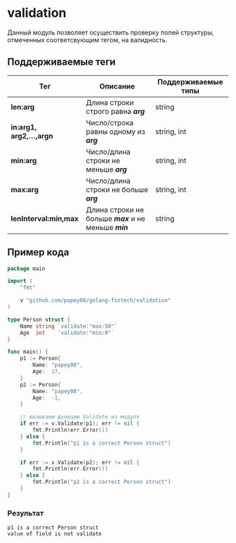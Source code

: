 # validation

Данный модуль позволяет осуществить проверку полей структуры, отмеченных 
соответсвующим тегом, на валидность.

## Поддерживаемые теги

| Тег                      | Описание                                               | Поддерживаемые типы |
|--------------------------|--------------------------------------------------------|---------------------|
| **len:arg**              | Длина строки строго равна ***arg***                    | string              |
| **in:arg1, arg2,…,argn** | Число/строка равны одному из ***arg***                 | string, int         |
| **min:arg**              | Число/длина строки не меньше ***arg***                 | string, int         |
| **max:arg**              | Число/длина строки не больше ***arg***                 | string, int         |
| **lenInterval:min,max**  | Длина строки не больше ***max*** и не меньше ***min*** | string              |

## Пример кода

```go
package main

import (
	"fmt"

	v "github.com/papey08/golang-fintech/validation"
)

type Person struct {
	Name string `validate:"max:50"`
	Age  int    `validate:"min:0"`
}

func main() {
	p1 := Person{
		Name: "papey08",
		Age:  17,
	}
	p2 := Person{
		Name: "papey08",
		Age:  -1,
	}

	// вызываем функцию Validate из модуля
	if err := v.Validate(p1); err != nil {
		fmt.Println(err.Error())
	} else {
		fmt.Println("p1 is a correct Person struct")
	}

	if err := v.Validate(p2); err != nil {
		fmt.Println(err.Error())
	} else {
		fmt.Println("p2 is a correct Person struct")
	}
}
```

### Результат

```text
p1 is a correct Person struct
value of field is not validate
```

